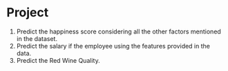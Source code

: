# Project
1. Predict the happiness score considering all the other factors mentioned in the dataset.
2. Predict the salary if the employee using the features provided in the data.
3. Predict the Red Wine Quality.
